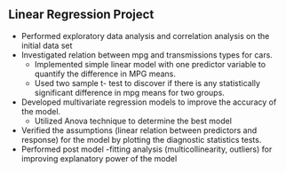## Linear Regression Project
* Performed exploratory data analysis and correlation analysis on the initial data set	
* Investigated relation between mpg and transmissions types for cars.
   - Implemented simple linear model with one predictor variable to quantify the difference in MPG means.
   - Used two sample t- test to discover if there is any statistically significant difference in mpg means for two groups.
* Developed multivariate regression models to improve the accuracy of the model.
  - Utilized Anova technique to determine the best model
 * Verified the assumptions (linear relation between predictors and response) for the model by plotting the diagnostic statistics tests.
 * Performed post model -fitting analysis (multicollinearity, outliers) for improving explanatory power of the model

